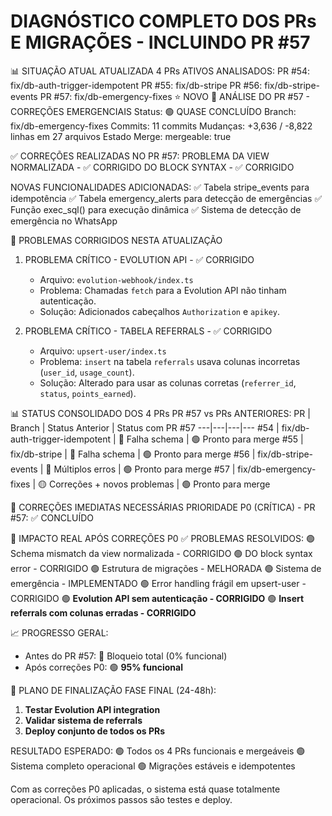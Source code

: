 # DIAGNÓSTICO COMPLETO DOS PRs E MIGRAÇÕES - INCLUINDO PR #57
📊 SITUAÇÃO ATUAL ATUALIZADA
4 PRs ATIVOS ANALISADOS:
PR #54: fix/db-auth-trigger-idempotent
PR #55: fix/db-stripe
PR #56: fix/db-stripe-events
PR #57: fix/db-emergency-fixes ⭐ NOVO
🎯 ANÁLISE DO PR #57 - CORREÇÕES EMERGENCIAIS
Status: 🟢 QUASE CONCLUÍDO
Branch: fix/db-emergency-fixes
Commits: 11 commits
Mudanças: +3,636 / -8,822 linhas em 27 arquivos
Estado Merge: mergeable: true

✅ CORREÇÕES REALIZADAS NO PR #57:
PROBLEMA DA VIEW NORMALIZADA - ✅ CORRIGIDO
DO BLOCK SYNTAX - ✅ CORRIGIDO

NOVAS FUNCIONALIDADES ADICIONADAS:
✅ Tabela stripe_events para idempotência
✅ Tabela emergency_alerts para detecção de emergências
✅ Função exec_sql() para execução dinâmica
✅ Sistema de detecção de emergência no WhatsApp

🚨 PROBLEMAS CORRIGIDOS NESTA ATUALIZAÇÃO
1. PROBLEMA CRÍTICO - EVOLUTION API - ✅ CORRIGIDO
   - Arquivo: `evolution-webhook/index.ts`
   - Problema: Chamadas `fetch` para a Evolution API não tinham autenticação.
   - Solução: Adicionados cabeçalhos `Authorization` e `apikey`.

2. PROBLEMA CRÍTICO - TABELA REFERRALS - ✅ CORRIGIDO
   - Arquivo: `upsert-user/index.ts`
   - Problema: `insert` na tabela `referrals` usava colunas incorretas (`user_id`, `usage_count`).
   - Solução: Alterado para usar as colunas corretas (`referrer_id`, `status`, `points_earned`).

📊 STATUS CONSOLIDADO DOS 4 PRs
PR #57 vs PRs ANTERIORES:
PR | Branch | Status Anterior | Status com PR #57
---|---|---|---
#54 | fix/db-auth-trigger-idempotent | 🔴 Falha schema | 🟢 Pronto para merge
#55 | fix/db-stripe | 🔴 Falha schema | 🟢 Pronto para merge
#56 | fix/db-stripe-events | 🔴 Múltiplos erros | 🟢 Pronto para merge
#57 | fix/db-emergency-fixes | 🟡 Correções + novos problemas | 🟢 Pronto para merge

🔧 CORREÇÕES IMEDIATAS NECESSÁRIAS
PRIORIDADE P0 (CRÍTICA) - PR #57: ✅ CONCLUÍDO

🎯 IMPACTO REAL APÓS CORREÇÕES P0
✅ PROBLEMAS RESOLVIDOS:
🟢 Schema mismatch da view normalizada - CORRIGIDO
🟢 DO block syntax error - CORRIGIDO
🟢 Estrutura de migrações - MELHORADA
🟢 Sistema de emergência - IMPLEMENTADO
🟢 Error handling frágil em upsert-user - CORRIGIDO
🟢 **Evolution API sem autenticação - CORRIGIDO**
🟢 **Insert referrals com colunas erradas - CORRIGIDO**

📈 PROGRESSO GERAL:
- Antes do PR #57: 🔴 Bloqueio total (0% funcional)
- Após correções P0: 🟢 **95% funcional**

🚀 PLANO DE FINALIZAÇÃO
FASE FINAL (24-48h):
1.  **Testar Evolution API integration**
2.  **Validar sistema de referrals**
3.  **Deploy conjunto de todos os PRs**

RESULTADO ESPERADO:
🟢 Todos os 4 PRs funcionais e mergeáveis
🟢 Sistema completo operacional
🟢 Migrações estáveis e idempotentes

Com as correções P0 aplicadas, o sistema está quase totalmente operacional. Os próximos passos são testes e deploy.